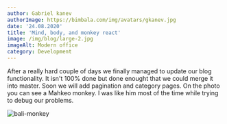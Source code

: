 ```yaml
---
author: Gabriel kanev
authorImage: https://bimbala.com/img/avatars/gkanev.jpg
date: '24.08.2020'
title: 'Mind, body, and monkey react'
image: /img/blog/large-2.jpg
imageAlt: Modern office
category: Development
---
```


After a really hard couple of days we finally managed to update our blog functionality. It isn't 100% done but done enought that we could merge it into master. Soon we will add pagination and category pages. On the photo you can see a Mahkeo monkey. I was like him most of the time while trying to debug our problems.

![bali-monkey](../blog/mahkeo-monkey.jpg)

